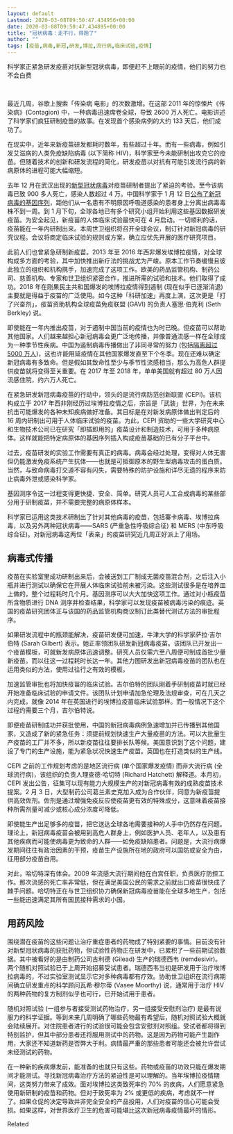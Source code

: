 ```yaml
---
layout: default
Lastmod: 2020-03-08T09:50:47.434956+00:00
date: 2020-03-08T09:50:47.434895+00:00
title: "冠状病毒：走不行，得跑了"
author: ""
tags: [疫苗,病毒,新冠,研发,博拉,流行病,临床试验,疫情]
---
```


科学家正紧急研发疫苗对抗新型冠状病毒，即便赶不上眼前的疫情，他们的努力也不会白费

​

最近几周，谷歌上搜索「传染病 电影」的次数激增。在这部 2011 年的惊悚片《传染病》(Contagion) 中，一种病毒迅速席卷全球，导致 2600 万人死亡。电影讲述了科学家们疯狂研制疫苗的故事。在发现首个感染病例的大约 133 天后，他们成功了。

在现实中，近年来新疫苗研发都耗时数年，有些超过十年。而有一些病毒，例如引发艾滋病的人类免疫缺陷病毒 (以下简称 HIV)，科学家至今未能研制出攻克它的疫苗。但随着技术的创新和研发流程的简化，研发疫苗以对抗有可能引发流行病的新病原体的进程可能大幅缩短。

去年 12 月在武汉出现的[新型冠状病毒](https://nei.st/tag/the-coronavirus-crisis)对疫苗研制者提出了紧迫的考验。至今该病毒已致 900 多人死亡，感染人数超过 4 万。中国科学家于 1 月 12 日[公布了新冠病毒的基因序列](https://nei.st/medium/caixin/gjjtnbvviueg0oulljujha)，距他们从一名患有不明原因呼吸道感染的患者身上分离出病毒毒株不到一周。到 1 月下旬，全球各地已有多个研究小组开始利用这些基因数据研发疫苗。为安全起见，新疫苗的人体临床试验最快可在 4 月启动。一切顺利的话，疫苗能在一年内研制出来。本周世卫组织将召开全球会议，制订针对新冠病毒的研究议程。会议将商定临床试验的规则或方案，确立应优先开展的医疗研究项目。

此前人们也曾紧急研制新疫苗。2013 年至 2016 年西非爆发埃博拉疫情，对全球构成多方面的考验，其中加快推出新疗法的挑战尤为严峻。原本工作节奏缓慢且彼此独立的组织和机构携手，加速完成了这项工作。欧美的药品监管机构、制药公司、慈善机构、专家和世卫组织紧密合作，推进所需的试验和技术。他们取得了成功。2018 年在刚果民主共和国爆发的埃博拉疫情得到遏制 (现在似乎已逐渐消退) 主要就是得益于疫苗的广泛使用。如今这种「科研加速」再度上演，这次更是「打了兴奋剂」，疫苗资助机构全球疫苗免疫联盟 (GAVI) 的负责人塞思·伯克利 (Seth Berkley) 说。

即使能在一年内推出疫苗，对于遏制中国当前的疫情也为时已晚。但疫苗可以帮助其他国家。人们越来越担心新冠病毒会更广泛地传播，并像普通流感一样在全球成为一种季节性疾病。中国为遏制病毒传播做出了非同寻常的努力 (包括[隔离超过 5000 万人](https://nei.st/medium/economist/locked-down))，这也许能阻延疫情在其他国家爆发直至下个冬季。现在还难以确定新冠病毒有多致命。但是假如其致命性至少与季节性流感相当，那么为高危人群提供疫苗就将变得至关重要。在 2017 年至 2018 年，单单美国就有超过 80 万人因流感住院，约六万人死亡。

在紧急研发新冠病毒疫苗的行动中，领头的是流行病防范创新联盟 (CEPI)。该机构成立于 2017 年西非刚经历过埃博拉疫情之后，宗旨是「武装」世界，为在未来抗击可能爆发的各种未知疾病做好准备。其目标是在对新发病原体做出判定后的 16 周内研制出可用于人体临床试验的疫苗。为此，CEPI 资助的一些大学研究中心和生物技术公司已在研究「即插即用的」疫苗设计和制造技术，可用于多种病原体。这样就能把特定病原体的基因序列插入构成疫苗基础的已有分子平台中。

过去，疫苗研发的实验工作需要有真正的病毒。病毒会经过处理，变得对人体无害但仍能激发免疫系统产生抗体——也就是可抵御原本的野生型病毒攻击的蛋白质。当然，与致命病毒打交道不容有闪失，需要特殊的防护设施和详尽无遗的程序来防止病毒外泄或感染科学家。

基因测序令这一过程变得更快捷、安全、简单。研究人员可人工合成病毒的某些部分用于研制疫苗，并不需要完整的病原体样本。

科学家已运用这类技术研制出了针对其他病毒的疫苗，包括寨卡病毒、埃博拉病毒，以及另外两种冠状病毒——SARS (严重急性呼吸综合征) 和 MERS (中东呼吸综合征)。对新冠病毒这两位「表亲」的疫苗研究近几周正好派上了用场。

病毒式传播
-----

疫苗在实验室里成功研制出来后，会被送到工厂制成无菌疫苗混合剂，之后注入小瓶并进行测试以确保它在开展人体临床试验前未被污染。这些测试很多是在培养皿上做的，整个过程耗时几个月。基因测序可以大大加快这项工作。通过对小瓶疫苗所含物质进行 DNA 测序并检查结果，科学家可以发现疫苗被病毒污染的痕迹。英国的疫苗研究团体正与该国的药品监管机构商议制订此类替代测试方法的审批程序。

如果研发流程中的瓶颈能解决，疫苗研发便可加速，牛津大学的科学家萨拉·吉尔伯特 (Sarah Gilbert) 表示。她正率领团队研发新冠病毒疫苗。该团队已开发出一个疫苗模板，可就新发病原体迅速调整。研究人员仅需六至八周便可制成首批少量新疫苗。而以往这一过程耗时长达一年。其他力图研发出新冠病毒疫苗的团队也在运用类似的方法，使用过往行之有效的模板。

加速监管审批也将加快疫苗的临床试验。吉尔伯特的团队刚着手研制疫苗时就已经开始准备临床试验的申请文件。该团队计划申请加急伦理及法规审查，可在几天之内完成，就像 2014 年在英国进行的埃博拉疫苗临床试验那样。而一般情况下这个过程约需要三个月，吉尔伯特说。

即便疫苗研制成功并获批使用，中国的新冠病毒病例急速增加并已传播到其他国家，又造成了新的紧急任务：须提前规划快速生产大量疫苗的方法。可以大批量生产疫苗的工厂并不多，所以新疫苗往往要排长队等候。美国意识到了这个问题，建设了专门的生产设施，能为紧急状况快速生产疫苗。英国也在打造类似的生产线。

CEPI 之前的工作规划考虑的是地区流行病 (单个国家爆发疫情) 而非大流行病 (全球流行病)，该组织的负责人理查德·哈切特 (Richard Hatchett) 解释道。本月初，CEPI 发出公告，征集可以现有能力大规模生产的对新冠病毒有效的成熟疫苗技术提案。2 月 3 日，大型制药公司葛兰素史克加入成为合作伙伴，同意为新疫苗提供高效佐剂。佐剂是通过增强免疫反应使疫苗更有效的特殊成分，这意味着疫苗接种所需剂量可减少或核心成分浓度可降低。

即使能生产出足够多的疫苗，把它送达全球各地需要接种的人手中仍然存在问题。理论上，新冠病毒疫苗会被用到高危人群身上，例如医护人员、老年人，以及患有其他疾病而可能使病毒更为致命的人群——如免疫缺陷患者。问题是，大流行病爆发期间往往有政治因素的干预，疫苗生产设施所在地的政府可以国防或安全为由，征用部分疫苗自用。

对此，哈切特深有体会。2009 年流感大流行期间他在白宫任职，负责医疗防控工作。那次流感的死亡率非常低，但在满足美国公民的需求之前就出口疫苗很快成了棘手问题。哈切特正在与世卫组织协力确保新冠病毒疫苗能在全球多地生产，包括一些能迅速满足其所有国民接种需求的小国。

用药风险
----

围绕潜在疫苗的这些问题让治疗重症患者的药物成了特别紧要的事情。目前没有针对新型冠状病毒的获批药物，但试验性药物正在研发中，已累积了一些前期试验数据。其中被看好的是由制药公司吉利德 (Gilead) 生产的瑞德西韦 (remdesivir)。两个随机对照试验已于上周开始招募受试患者。瑞德西韦当初是研发用于治疗埃博拉病毒的，不过实验室测试显示它对多种病毒都有疗效。协助世卫组织在流行病期间确立研发重点的科学顾问瓦希·穆尔蒂 (Vasee Moorthy) 说，通常用于治疗 HIV 的两种药物的复方制剂似乎也可行，已开始试用于患者。

随机对照试验 (一组参与者接受测试药物治疗，另一组接受安慰剂治疗) 是最有说服力的科学证据。等到未来几周明确了哪些药物最有希望后，随机对照试验大概就会陆续展开。对住院患者进行的试验很可能会包含安慰剂对照组。受试者都将得到特别监护，但其中部分患者还将服用测试中的药物。这是因为药物可能产生副作用，大家还不知道新药是否弊大于利。病情最严重的那些患者可能还会被允许尝试未经测试的药物。

在一种新的疾病爆发前，能准备的也就只有这些。药物或疫苗的功效只能在爆发期间才能测试。寻找新冠病毒治疗方法的紧迫性是可以理解的。当年埃博拉疫情期间，这类努力带来了成效。面对埃博拉这类致死率约 70% 的疾病，人们愿意紧急使用新研制的疫苗和药物。但对于致死率为 2% 或更低的疾病，考虑就不一样了。如果仓促的决定导致并非完全安全的产品投用，人们对疫苗的信心可能会受损。如果这样，对世界医疗卫生的危害可能堪比这次新冠病毒疫情最坏的情形。

Related

